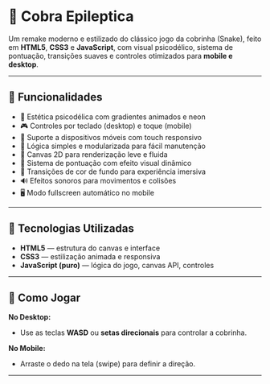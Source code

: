 # 🐍 Cobra Epileptica

Um remake moderno e estilizado do clássico jogo da cobrinha (Snake), feito em **HTML5**, **CSS3** e **JavaScript**, com visual psicodélico, sistema de pontuação, transições suaves e controles otimizados para **mobile e desktop**.

---

## 🚀 Funcionalidades

- 🎨 Estética psicodélica com gradientes animados e neon
- 🎮 Controles por teclado (desktop) e toque (mobile)
- 📱 Suporte a dispositivos móveis com touch responsivo
- 🧠 Lógica simples e modularizada para fácil manutenção
- 🧩 Canvas 2D para renderização leve e fluida
- 💯 Sistema de pontuação com efeito visual dinâmico
- 🌈 Transições de cor de fundo para experiência imersiva
- 🔊 Efeitos sonoros para movimentos e colisões
- 🖥️ Modo fullscreen automático no mobile

---

## 🧪 Tecnologias Utilizadas

- **HTML5** — estrutura do canvas e interface
- **CSS3** — estilização animada e responsiva
- **JavaScript (puro)** — lógica do jogo, canvas API, controles

---

## 📲 Como Jogar

**No Desktop:**
- Use as teclas **WASD** ou **setas direcionais** para controlar a cobrinha.

**No Mobile:**
- Arraste o dedo na tela (swipe) para definir a direção.

---
